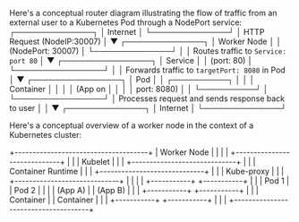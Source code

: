 Here's a conceptual router diagram illustrating the flow of traffic from an external user to a Kubernetes Pod through a NodePort service:
              ┌──────────────┐
              │   Internet   │
              └──────────────┘
                     │
      HTTP Request (NodeIP:30007)
                     │
                     ▼
              ┌──────────────┐
              │  Worker Node │
              │ (NodePort: 30007) │
              └──────────────┘
                     │
                     │
    Routes traffic to `Service: port 80`
                     │
                     ▼
              ┌────────────────┐
              │   Service      │
              │ (port: 80)     │
              └────────────────┘
                     │
                     │
      Forwards traffic to `targetPort: 8080` in Pod
                     │
                     ▼
              ┌────────────────┐
              │     Pod        │
              │  ┌──────────┐  │
              │  │ Container │ │
              │  │ (App on   │ │
              │  │ port: 8080) │
              │  └──────────┘  │
              └────────────────┘
                     │
         Processes request and
         sends response back to user
                     │
                     │
                     ▼
              ┌──────────────┐
              │   Internet   │
              └──────────────┘

Here's a conceptual overview of a worker node in the context of a Kubernetes cluster:

+-------------------------------------+
|           Worker Node               |
|                                     |
|  +-----------------------------+    |
|  |         Kubelet             |    |
|  +-----------------------------+    |
|  |      Container Runtime      |    |
|  +-----------------------------+    |
|  |        Kube-proxy           |    |
|  +-----------------------------+    |
|                                     |
|  +-----------+     +-----------+    |
|  |  Pod 1    |     |  Pod 2    |    |
|  | (App A)   |     | (App B)   |    |
|  +-----------+     +-----------+    |
|  | Container |     | Container |    |
|  +-----------+     +-----------+    |
|                                     |
+-------------------------------------+
